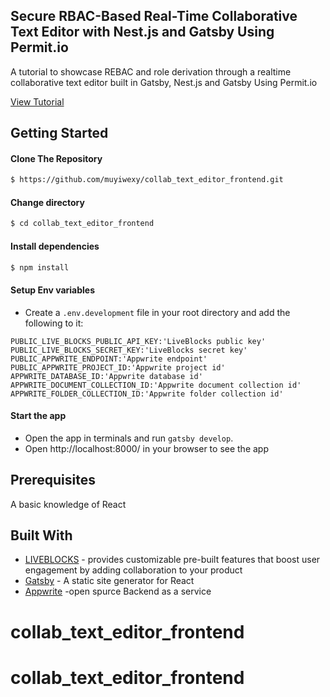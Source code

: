 ## Secure RBAC-Based Real-Time Collaborative Text Editor with Nest.js and Gatsby Using Permit.io

A tutorial to showcase REBAC and role derivation through a realtime collaborative text editor built in Gatsby, Nest.js and Gatsby Using Permit.io

[View Tutorial]()

## Getting Started

#### Clone The Repository

```sh
$ https://github.com/muyiwexy/collab_text_editor_frontend.git
```

#### Change directory

```sh
$ cd collab_text_editor_frontend
```

#### Install dependencies

```sh
$ npm install
```

#### Setup Env variables

- Create a `.env.development` file in your root directory and add the following to it:

```
PUBLIC_LIVE_BLOCKS_PUBLIC_API_KEY:'LiveBlocks public key'
PUBLIC_LIVE_BLOCKS_SECRET_KEY:'LiveBlocks secret key'
PUBLIC_APPWRITE_ENDPOINT:'Appwrite endpoint'
PUBLIC_APPWRITE_PROJECT_ID:'Appwrite project id'
APPWRITE_DATABASE_ID:'Appwrite database id'
APPWRITE_DOCUMENT_COLLECTION_ID:'Appwrite document collection id'
APPWRITE_FOLDER_COLLECTION_ID:'Appwrite folder collection id'
```

#### Start the app

- Open the app in terminals and run `gatsby develop`.
- Open http://localhost:8000/ in your browser to see the app

## Prerequisites

A basic knowledge of React

## Built With

- [LIVEBLOCKS](https://liveblocks.io/) - provides customizable pre-built features that boost user engagement by adding collaboration to your product
- [Gatsby](https://www.gatsbyjs.org/) - A static site generator for React
- [Appwrite](https://appwrite.io/) -open spurce Backend as a service
# collab_text_editor_frontend
# collab_text_editor_frontend
